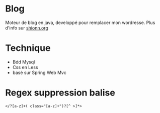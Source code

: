 # Blog
Moteur de blog en java, developpé pour remplacer mon wordresse. Plus d'info sur [shionn.org](http://shionn.org)

# Technique
* Bdd Mysql
* Css en Less
* basé sur Spring Web Mvc

# Regex suppression balise
`</?[a-z]+( class="[a-z]+")?[^ >]*>`

